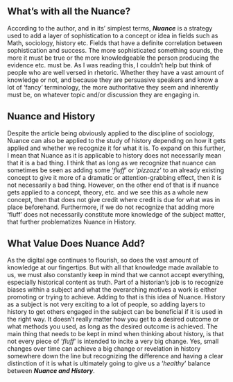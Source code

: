 ## What’s with all the Nuance? ##

  According to the author, and in its’ simplest terms, ***Nuance*** is a strategy used to add a layer of sophistication to a concept or idea in fields such as Math, sociology, history etc. Fields that have a definite correlation between sophistication and success. The more sophisticated something sounds, the more it must be true or the more knowledgeable the person producing the evidence etc. must be. As I was reading this, I couldn’t help but think of people who are well versed in rhetoric. Whether they have a vast amount of knowledge or not, and because they are persuasive speakers and know a lot of ‘fancy’ terminology, the more authoritative they seem and inherently must be, on whatever topic and/or discussion they are engaging in.

## Nuance and History ##
Despite the article being obviously applied to the discipline of sociology, Nuance can also be applied to the study of history depending on how it gets applied and whether we recognize it for what it is. To expand on this further, I mean that Nuance as it is applicable to history does not necessarily mean that it is a bad thing. I think that as long as we recognize that nuance can sometimes be seen as adding some ‘*fluff*’ or ‘*pizzazz*’ to an already existing concept to give it more of a dramatic or attention-grabbing effect, then it is not necessarily a bad thing. However, on the other end of that is if nuance gets applied to a concept, theory, etc. and we see this as a whole new concept, then that does not give credit where credit is due for what was in place beforehand. Furthermore, if we do not recognize that adding more ‘fluff’ does not necessarily constitute more knowledge of the subject matter, that further problematizes Nuance in History. 

## What Value Does Nuance Add? ##
As the digital age continues to flourish, so does the vast amount of knowledge at our fingertips. But with all that knowledge made available to us, we must also constantly keep in mind that we cannot accept everything, especially historical content as truth. Part of a historian’s job is to recognize biases within a subject and what the overarching motives a work is either promoting or trying to achieve. Adding to that is this idea of Nuance. History as a subject is not very exciting to a lot of people, so adding layers to history to get others engaged in the subject can be beneficial if it is used in the right way. It doesn’t really matter how you get to a desired outcome or what methods you used, as long as the desired outcome is achieved. The main thing that needs to be kept in mind when thinking about history, is that not every piece of ‘*fluff*’ is intended to incite a very big change. Yes, small changes over time can achieve a big change or revelation in history somewhere down the line but recognizing the difference and having a clear distinction of it is what is ultimately going to give us a ‘*healthy*’ balance between ***Nuance and History***. 
